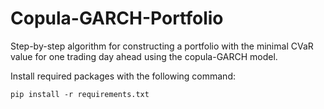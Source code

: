 # Copula-GARCH-Portfolio
Step-by-step algorithm for constructing a portfolio with the minimal CVaR value for one trading day ahead using the copula-GARCH model.

Install required packages with the following command:
```
pip install -r requirements.txt
```
